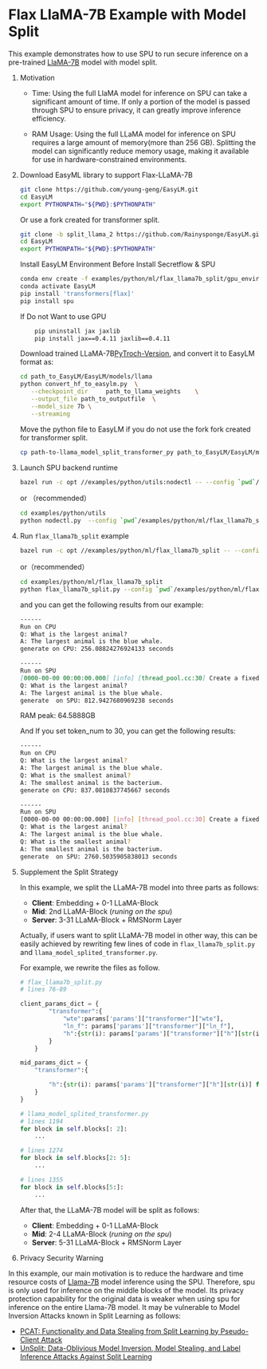# Flax LlaMA-7B Example with Model Split

This example demonstrates how to use SPU to run secure inference on a pre-trained
[LlaMA-7B](https://research.facebook.com/publications/llama-open-and-efficient-foundation-language-models/) model with model split.

1. Motivation

    - Time:
    Using the full LlaMA model for inference on SPU can take a significant amount of time.
    If only a portion of the model is passed through SPU to ensure privacy, it can greatly improve inference efficiency.

    - RAM Usage:
    Using the full LLaMA model for inference on SPU requires a large amount of memory(more than 256 GB).
    Splitting the model can significantly reduce memory usage, making it available for use in hardware-constrained environments.

2. Download EasyML library to support Flax-LLaMA-7B

    ```sh
    git clone https://github.com/young-geng/EasyLM.git
    cd EasyLM
    export PYTHONPATH="${PWD}:$PYTHONPATH"
    ```

    Or use a fork created for transformer split.

    ```sh
    git clone -b split_llama_2 https://github.com/Rainysponge/EasyLM.git
    cd EasyLM
    export PYTHONPATH="${PWD}:$PYTHONPATH"
    ```

    Install EasyLM Environment Before Install Secretflow & SPU

    ```sh
    conda env create -f examples/python/ml/flax_llama7b_split/gpu_environment.yml
    conda activate EasyLM
    pip install 'transformers[flax]'
    pip install spu
    ```

    If Do not Want to use GPU

    ```sh
        pip uninstall jax jaxlib
        pip install jax==0.4.11 jaxlib==0.4.11
    ```

    Download trained LLaMA-7B[PyTroch-Version]("https://github.com/facebookresearch/llama"), and convert it to EasyLM format as:

    ```sh
    cd path_to_EasyLM/EasyLM/models/llama
    python convert_hf_to_easylm.py  \
       --checkpoint_dir     path_to_llama_weights    \
       --output_file path_to_outputfile  \
       --model_size 7b \
       --streaming
    ```

    Move the python file to EasyLM if you do not use the fork fork created for transformer split.

    ```sh
    cp path-to-llama_model_split_transformer_py path_to_EasyLM/EasyLM/models/llama
    ```

3. Launch SPU backend runtime

    ```sh
    bazel run -c opt //examples/python/utils:nodectl -- --config `pwd`/examples/python/ml/flax_llama7b_split/3pc.json up
    ```

    or
    （recommended）

    ```sh
    cd examples/python/utils
    python nodectl.py  --config `pwd`/examples/python/ml/flax_llama7b_split/3pc.json up
    ```

4. Run `flax_llama7b_split` example

    ```sh
    bazel run -c opt //examples/python/ml/flax_llama7b_split -- --config `pwd`/examples/python/ml/flax_llama7b_split/3pc.json
    ```

    or（recommended）

    ```sh
    cd examples/python/ml/flax_llama7b_split
    python flax_llama7b_split.py --config `pwd`/examples/python/ml/flax_llama7b_split/3pc.json
    ```

    and you can get the following results from our example:

    ```md
    ------
    Run on CPU
    Q: What is the largest animal?
    A: The largest animal is the blue whale.
    generate on CPU: 256.08824276924133 seconds

    ------
    Run on SPU
    [0000-00-00 00:00:00.000] [info] [thread_pool.cc:30] Create a fixed thread pool with size 127
    Q: What is the largest animal?
    A: The largest animal is the blue whale.
    generate  on SPU: 812.9427680969238 seconds
    ```

    RAM peak: 64.5888GB

    And If you set token_num to 30, you can get the following results:

    ```sh
   ------
    Run on CPU
    Q: What is the largest animal?
    A: The largest animal is the blue whale.
    Q: What is the smallest animal?
    A: The smallest animal is the bacterium.
    generate on CPU: 837.0810837745667 seconds

    ------
    Run on SPU
    [0000-00-00 00:00:00.000] [info] [thread_pool.cc:30] Create a fixed thread pool with size 127
    Q: What is the largest animal?
    A: The largest animal is the blue whale.
    Q: What is the smallest animal?
    A: The smallest animal is the bacterium.
    generate  on SPU: 2760.5035905838013 seconds
    ```

5. Supplement the Split Strategy

    In this example, we split the LLaMA-7B model into three parts as follows:

    - **Client**: Embedding + 0-1 LLaMA-Block
    - **Mid**: 2nd LLaMA-Block  (_runing on the spu_)
    - **Server**: 3-31 LLaMA-Block + RMSNorm Layer

    Actually, if users want to split LLaMA-7B model in other way, this can be easily achieved by rewriting few lines of code in `flax_llama7b_split.py`
    and `llama_model_splited_transformer.py`.

    For example, we rewrite the files as follow.

    ```python
    # flax_llama7b_split.py
    # lines 76-89

    client_params_dict = {
            "transformer":{
                "wte":params['params']["transformer"]["wte"],
                "ln_f": params['params']["transformer"]["ln_f"],
                "h":{str(i): params['params']["transformer"]["h"][str(i)] for i in range(2)}
            }
        }

    mid_params_dict = {
        "transformer":{

            "h":{str(i): params['params']["transformer"]["h"][str(i)] for i in range(2, 5)}
        }
    }
    ```

    ```python
    # llama_model_splited_transformer.py
    # lines 1194
    for block in self.blocks[: 2]:
        ...

    # lines 1274
    for block in self.blocks[2: 5]:
        ...

    # lines 1355
    for block in self.blocks[5:]:
        ...
    ```

    After that, the LLaMA-7B model will be split as follows:

    - **Client**: Embedding + 0-1 LLaMA-Block
    - **Mid**: 2-4 LLaMA-Block  (_runing on the spu_)
    - **Server**: 5-31 LLaMA-Block + RMSNorm Layer

6. Privacy Security Warning

In this example, our main motivation is to reduce the hardware and time resource costs of [Llama-7B](https://research.facebook.com/publications/llama-open-and-efficient-foundation-language-models/)
model inference using the SPU. Therefore, spu is only used for inference on the middle blocks of the model.
Its privacy protection capability for the original data is weaker when using spu for inference on the entire Llama-7B model.
It may be vulnerable to Model Inversion Attacks known in Split Learning as follows:

- [PCAT: Functionality and Data Stealing from Split Learning by Pseudo-Client Attack](https://www.usenix.org/system/files/usenixsecurity23-gao.pdf)
- [UnSplit: Data-Oblivious Model Inversion, Model Stealing, and Label Inference Attacks Against Split Learning](https://arxiv.org/pdf/2108.09033.pdf)
